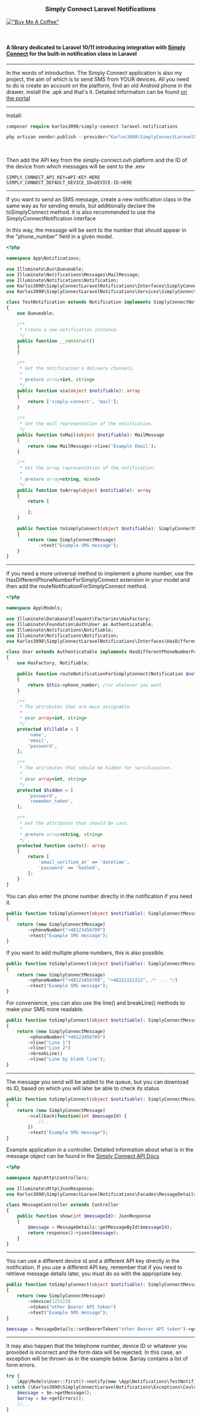 <h3><center>Simply Connect Laravel Notifications</center></h3>

[!["Buy Me A Coffee"](https://www.buymeacoffee.com/assets/img/custom_images/orange_img.png)](https://www.buymeacoffee.com/karlos)

<br>

<h4>A library dedicated to Laravel 10/11 introducing integration with <a href="https://simply-connect.ovh">Simply Connect</a> for the built-in notification class in Laravel</h4>

<hr>

In the words of introduction.
The Simply Connect application is also my project, the aim of which is to send SMS from YOUR devices. All you need to do is create an account on the platform, find an old Android phone in the drawer, install the .apk and that's it.
Detailed information can be found <a href="https://simply-connect.ovh">on the portal</a>

<hr>

Install:
```php
composer require karlos3098/simply-connect-laravel-notifications
```

```php
php artisan vendor:publish --provider="Karlos3098\SimplyConnectLaravelNotifications\SimplyConnectServiceProvider" --tag=config
```

<br>

Then add the API key from the simply-connect.ovh platform and the ID of the device from which messages will be sent to the .env
```
SIMPLY_CONNECT_API_KEY=API-KEY-HERE
SIMPLY_CONNECT_DEFAULT_DEVICE_ID=DEVICE-ID-HERE
```

<hr>


If you want to send an SMS message, create a new notification class in the same way as for sending emails, but additionally declare the toSimplyConnect method. it is also recommended to use the SimplyConnectNotification interface

In this way, the message will be sent to the number that should appear in the "phone_number" field in a given model.
```php
<?php

namespace App\Notifications;

use Illuminate\Bus\Queueable;
use Illuminate\Notifications\Messages\MailMessage;
use Illuminate\Notifications\Notification;
use Karlos3098\SimplyConnectLaravelNotifications\Interfaces\SimplyConnectNotification;
use Karlos3098\SimplyConnectLaravelNotifications\Services\SimplyConnectMessage;

class TestNotification extends Notification implements SimplyConnectNotification
{
    use Queueable;

    /**
     * Create a new notification instance.
     */
    public function __construct()
    {
    }

    /**
     * Get the notification's delivery channels.
     *
     * @return array<int, string>
     */
    public function via(object $notifiable): array
    {
        return ['simply-connect', 'mail'];
    }

    /**
     * Get the mail representation of the notification.
     */
    public function toMail(object $notifiable): MailMessage
    {
        return (new MailMessage)->line('Example Email');
    }

    /**
     * Get the array representation of the notification.
     *
     * @return array<string, mixed>
     */
    public function toArray(object $notifiable): array
    {
        return [

        ];
    }

    public function toSimplyConnect(object $notifiable): SimplyConnectMessage
    {
        return (new SimplyConnectMessage)
            ->text("Example SMS message");
    }
}

```

<hr>

If you need a more universal method to implement a phone number, use the HasDifferentPhoneNumberForSimplyConnect extension in your model and then add the routeNotificationForSimplyConnect method.
```php
<?php

namespace App\Models;

use Illuminate\Database\Eloquent\Factories\HasFactory;
use Illuminate\Foundation\Auth\User as Authenticatable;
use Illuminate\Notifications\Notifiable;
use Illuminate\Notifications\Notification;
use Karlos3098\SimplyConnectLaravelNotifications\Interfaces\HasDifferentPhoneNumberForSimplyConnect;

class User extends Authenticatable implements HasDifferentPhoneNumberForSimplyConnect
{
    use HasFactory, Notifiable;

    public function routeNotificationForSimplyConnect(Notification $notification): array|string|null
    {
        return $this->phone_number; //or whatever you want
    }

    /**
     * The attributes that are mass assignable.
     *
     * @var array<int, string>
     */
    protected $fillable = [
        'name',
        'email',
        'password',
    ];

    /**
     * The attributes that should be hidden for serialization.
     *
     * @var array<int, string>
     */
    protected $hidden = [
        'password',
        'remember_token',
    ];

    /**
     * Get the attributes that should be cast.
     *
     * @return array<string, string>
     */
    protected function casts(): array
    {
        return [
            'email_verified_at' => 'datetime',
            'password' => 'hashed',
        ];
    }
}

```


You can also enter the phone number directly in the notification if you need it.
```php
public function toSimplyConnect(object $notifiable): SimplyConnectMessage
{
    return (new SimplyConnectMessage)
        ->phoneNumber("+48123456789")
        ->text("Example SMS message");
}
```

If you want to add multiple phone numbers, this is also possible.

```php
public function toSimplyConnect(object $notifiable): SimplyConnectMessage
{
    return (new SimplyConnectMessage)
        ->phoneNumber("+48123456789", "+48222222222", /* ... */)
        ->text("Example SMS message");
}
```

For convenience, you can also use the line() and breakLine() methods to make your SMS more readable.
```php
public function toSimplyConnect(object $notifiable): SimplyConnectMessage
{
    return (new SimplyConnectMessage)
        ->phoneNumber("+48123456789")
        ->line("Line 1")
        ->line("Line 2")
        ->breakLine()
        ->line("Line by blank line");
}
```

<hr>

The message you send will be added to the queue, but you can download its ID, based on which you will later be able to check its status.
```php
public function toSimplyConnect(object $notifiable): SimplyConnectMessage
{
    return (new SimplyConnectMessage)
        ->callback(function(int $messageId) {
            //...
        })
        ->text("Example SMS message");
}
```

Example application in a controller.
Detailed information about what is in the message object can be found in the <a href="https://panel.simply-connect.ovh/api/documentation">Simply Connect API Docs</a>
```php
<?php

namespace App\Http\Controllers;

use Illuminate\Http\JsonResponse;
use Karlos3098\SimplyConnectLaravelNotifications\Facades\MessageDetails;

class MessageController extends Controller
{
    public function show(int $messageId): JsonResponse
    {
        $message = MessageDetails::getMessageById($messageId);
        return response()->json($message);
    }
}

```

<hr>

You can use a different device id and a different API key directly in the notification. If you use a different API key, remember that if you need to retrieve message details later, you must do so with the appropriate key.
```php
public function toSimplyConnect(object $notifiable): SimplyConnectMessage
{
    return (new SimplyConnectMessage)
        ->device(123123)
        ->token("other Bearer API token")
        ->text("Example SMS message");
}
```
```php
$message = MessageDetails::setBearerToken("other Bearer API token")->getMessageById($messageId);
```

<hr>

It may also happen that the telephone number, device ID or whatever you provided is incorrect and the form data will be rejected. In this case, an exception will be thrown as in the example below. $array contains a list of form errors.
```php
try {
    \App\Models\User::first()->notify(new \App\Notifications\TestNotification());
} catch (\Karlos3098\SimplyConnectLaravelNotifications\Exceptions\CouldNotSendNotification $e) {
    $message = $e->getMessage();
    $array = $e->getErrors();
    //...
}
```

